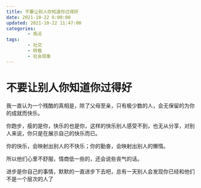 ```yaml
---
title: 不要让别人你知道你过得好
date: 2021-10-22 6:00:00
updated: 2021-10-22 11:47:00
categories:
        - 观点
tags:
        - 社交
        - 转载
        - 社会现象
---
```


# 不要让别人你知道你过得好

我一直认为一个残酷的真相是，除了父母至亲，只有极少数的人，会无保留的为你的成就而快乐。

你跑步，瘦的是你，快乐的也是你，这样的快乐别人感受不到，也无从分享，对别人来说，你只是在展示自己的快乐而已。

你的快乐，会映射出别人的不快乐；你的勤奋，会映射出别人的懒惰。

所以他们心里不舒服，情商低一些的，还会说些丧气的话。

进步是你自己的事情，默默的一直进步下去吧，总有一天别人会发现你已经和他们不是一个层次的人了
